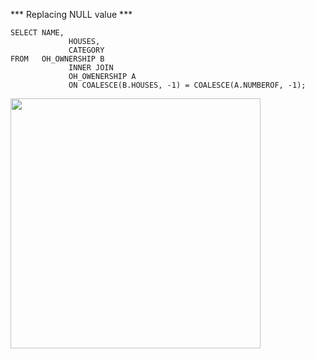 *** Replacing NULL value ***

```oracle
SELECT NAME,
			 HOUSES,
			 CATEGORY
FROM   OH_OWNERSHIP B
			 INNER JOIN
			 OH_OWENERSHIP A
			 ON COALESCE(B.HOUSES, -1) = COALESCE(A.NUMBEROF, -1);
```

<img src="D:\HTL\DBI\MIP\6BKIF\griesmayer\NULL_9.png" width="400"/>